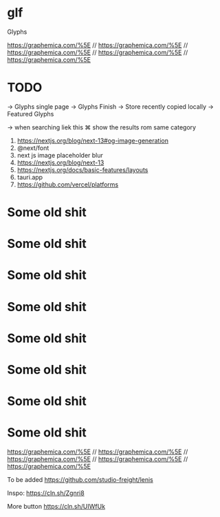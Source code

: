 # glf

Glyphs

https://graphemica.com/%5E
// https://graphemica.com/%5E
// https://graphemica.com/%5E
// https://graphemica.com/%5E
// https://graphemica.com/%5E

# TODO

-> Glyphs single page
-> Glyphs Finish
-> Store recently copied locally
-> Featured Glyphs

-> when searching liek this ⌘ show the results rom same category

1. https://nextjs.org/blog/next-13#og-image-generation
2. @next/font
3. next js image placeholder blur
4. https://nextjs.org/blog/next-13
5. https://nextjs.org/docs/basic-features/layouts
6. tauri.app
7. https://github.com/vercel/platforms

# Some old shit

# Some old shit

# Some old shit

# Some old shit

# Some old shit

# Some old shit

# Some old shit

# Some old shit

https://graphemica.com/%5E
// https://graphemica.com/%5E
// https://graphemica.com/%5E
// https://graphemica.com/%5E
// https://graphemica.com/%5E

To be added
https://github.com/studio-freight/lenis

Inspo:
https://cln.sh/Zgnri8

More button
https://cln.sh/UIWfUk
